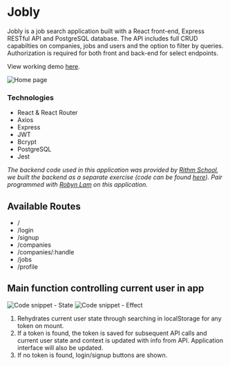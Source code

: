 # Jobly

Jobly is a job search application built with a React front-end, Express RESTful API and PostgreSQL database. The API includes full CRUD capabilties on companies, jobs and users and the option to filter by queries. Authorization is required for both front and back-end for select endpoints.

View working demo [here](https://jobly-yuri.surge.sh/).


![Home page](.jobly-react-frontend/public/screenshots/Homepage.png "Homepage")

### Technologies
- React & React Router
- Axios
- Express
- JWT
- Bcrypt
- PostgreSQL
- Jest

_The backend code used in this application was provided by [Rithm School](https://www.rithmschool.com/), we built the backend as a separate exercise (code can be found [here](https://github.com/yuribelorusets/jobly/jobly-express-backend)). Pair programmed with [Robyn Lam](https://github.com/robynlgy) on this application._

## Available Routes

- /
- /login
- /signup
- /companies
- /companies/:handle
- /jobs
- /profile

## Main function controlling current user in app

![Code snippet - State](.jobly-react-frontend/public/screenshots/AppStates.png "Code snippet - State")
![Code snippet - Effect](.jobly-react-frontend/public/screenshots/AppUseEffect.png "Code snippet - Effect")

1. Rehydrates current user state through searching in localStorage for any token on mount.
2. If a token is found, the token is saved for subsequent API calls and current user state and context is updated with info from API. Application interface will also be updated.
3. If no token is found, login/signup buttons are shown.


